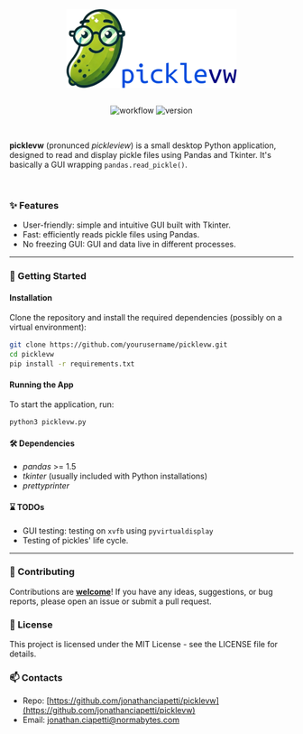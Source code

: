 [//]: # (![Static Badge]&#40;https://img.shields.io/badge/build-passed-green&#41;)

<p align="center">
    <img src="./logo/picklevw_logo_and_name.png" />
</p>

<div align="center" style="display: flex; justify-content: center;">

![workflow](https://github.com/jonathanciapetti/picklevw/actions/workflows/python-app.yml/badge.svg)
![version](https://img.shields.io/badge/version-0.1.0-blue)

</div>


<!-- ![logo](./logo/picklevw_logo.png) -->

<br />

**picklevw** (pronunced *pickleview*) is a small desktop Python application, designed to read and display pickle files using Pandas and Tkinter.
It's basically a GUI wrapping `pandas.read_pickle()`.

<br />

### ✨ Features

- User-friendly: simple and intuitive GUI built with Tkinter.
- Fast: efficiently reads pickle files using Pandas.
- No freezing GUI: GUI and data live in different processes.

---

### 🚀 Getting Started

#### Installation

Clone the repository and install the required dependencies (possibly on a virtual environment):

```bash
git clone https://github.com/yourusername/picklevw.git
cd picklevw
pip install -r requirements.txt
```
#### Running the App

To start the application, run:

```bash
python3 picklevw.py
```

#### 🛠️ Dependencies
- *pandas* >= 1.5
- *tkinter* (usually included with Python installations)
- *prettyprinter*

#### ⌛ TODOs
- GUI testing: testing on `xvfb` using `pyvirtualdisplay`
- Testing of pickles' life cycle.

---

### 🤝 Contributing
Contributions are <ins>**welcome**</ins>! If you have any ideas, suggestions, or bug reports, please open an issue or submit a pull request.


### 📜 License
This project is licensed under the MIT License - see the LICENSE file for details.

### 📫 Contacts
- Repo: [https://github.com/jonathanciapetti/picklevw](https://github.com/jonathanciapetti/picklevw)
- Email: [jonathan.ciapetti@normabytes.com](mailto:jonathan.ciapetti@normabytes.com)
